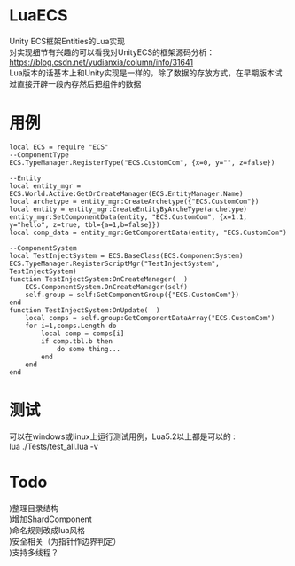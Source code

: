 # LuaECS
Unity ECS框架Entities的Lua实现  
对实现细节有兴趣的可以看我对UnityECS的框架源码分析：https://blog.csdn.net/yudianxia/column/info/31641   
Lua版本的话基本上和Unity实现是一样的，除了数据的存放方式，在早期版本试过直接开辟一段内存然后把组件的数据  

# 用例
```  
local ECS = require "ECS"
--ComponentType
ECS.TypeManager.RegisterType("ECS.CustomCom", {x=0, y="", z=false})

--Entity
local entity_mgr = ECS.World.Active:GetOrCreateManager(ECS.EntityManager.Name)
local archetype = entity_mgr:CreateArchetype({"ECS.CustomCom"})
local entity = entity_mgr:CreateEntityByArcheType(archetype)
entity_mgr:SetComponentData(entity, "ECS.CustomCom", {x=1.1, y="hello", z=true, tbl={a=1,b=false}})
local comp_data = entity_mgr:GetComponentData(entity, "ECS.CustomCom")

--ComponentSystem
local TestInjectSystem = ECS.BaseClass(ECS.ComponentSystem)
ECS.TypeManager.RegisterScriptMgr("TestInjectSystem", TestInjectSystem)
function TestInjectSystem:OnCreateManager(  )
	ECS.ComponentSystem.OnCreateManager(self)
	self.group = self:GetComponentGroup({"ECS.CustomCom"})
end
function TestInjectSystem:OnUpdate(  )
	local comps = self.group:GetComponentDataArray("ECS.CustomCom")
	for i=1,comps.Length do
		local comp = comps[i]
		if comp.tbl.b then
			do some thing...
		end
	end
end
```  

# 测试
可以在windows或linux上运行测试用例，Lua5.2以上都是可以的 :  
lua ./Tests/test_all.lua -v  

# Todo
)整理目录结构  
)增加ShardComponent  
)命名规则改成lua风格  
)安全相关（为指针作边界判定）  
)支持多线程？  

